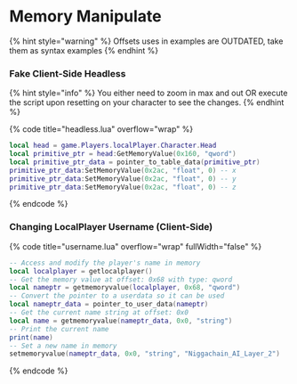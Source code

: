 # Memory Manipulate

{% hint style="warning" %}
Offsets uses in examples are OUTDATED, take them as syntax examples
{% endhint %}

### Fake Client-Side Headless

{% hint style="info" %}
You either need to zoom in max and out OR execute the script upon resetting on your character to see the changes.
{% endhint %}

{% code title="headless.lua" overflow="wrap" %}
```lua
local head = game.Players.localPlayer.Character.Head
local primitive_ptr = head:GetMemoryValue(0x160, "qword")
local primitive_ptr_data = pointer_to_table_data(primitive_ptr)
primitive_ptr_data:SetMemoryValue(0x2ac, "float", 0) -- x
primitive_ptr_data:SetMemoryValue(0x2ac, "float", 0) -- y
primitive_ptr_data:SetMemoryValue(0x2ac, "float", 0) -- z
```
{% endcode %}

### Changing LocalPlayer Username (Client-Side)

{% code title="username.lua" overflow="wrap" fullWidth="false" %}
```lua
-- Access and modify the player's name in memory
local localplayer = getlocalplayer()
-- Get the memory value at offset: 0x68 with type: qword
local nameptr = getmemoryvalue(localplayer, 0x68, "qword")
-- Convert the pointer to a userdata so it can be used
local nameptr_data = pointer_to_user_data(nameptr)
-- Get the current name string at offset: 0x0
local name = getmemoryvalue(nameptr_data, 0x0, "string")
-- Print the current name
print(name)
-- Set a new name in memory
setmemoryvalue(nameptr_data, 0x0, "string", "Niggachain_AI_Layer_2")
```
{% endcode %}

